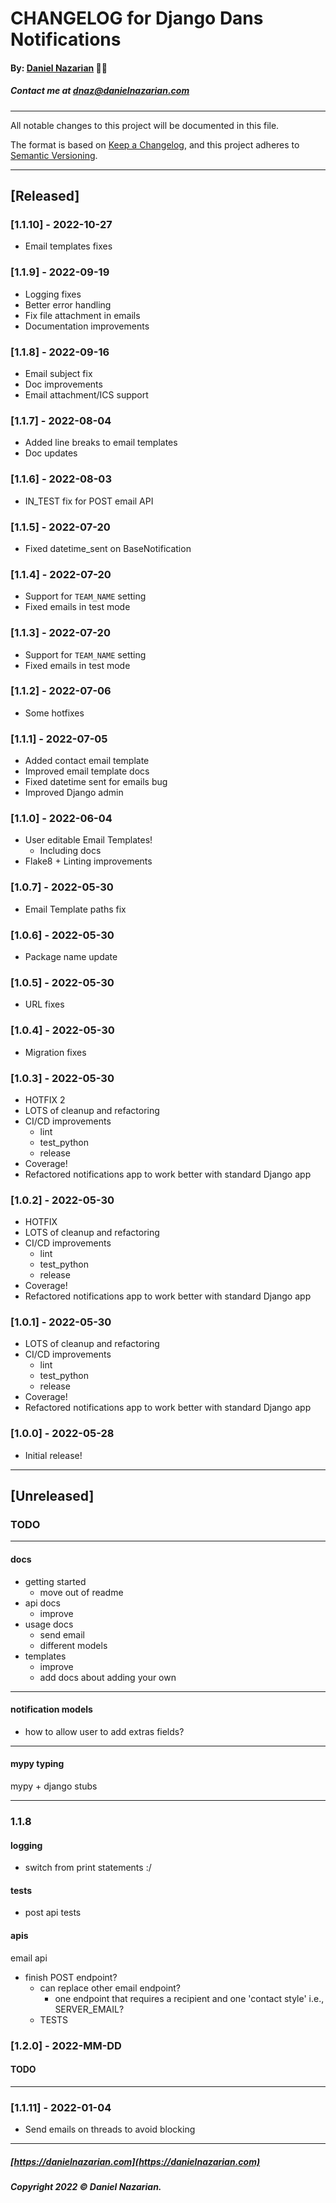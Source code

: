 # CHANGELOG for Django Dans Notifications

#### By: [Daniel Nazarian](https://danielnazarian) 🐧👹

##### Contact me at <dnaz@danielnazarian.com>

-------------------------------------------------------

All notable changes to this project will be documented in this file.

The format is based on [Keep a Changelog](https://keepachangelog.com/en/1.0.0/), and this project adheres to [Semantic Versioning](https://semver.org/spec/v2.0.0.html).


-------------------------------------------------------

## [Released]

### [1.1.10] - 2022-10-27
- Email templates fixes


### [1.1.9] - 2022-09-19
- Logging fixes
- Better error handling
- Fix file attachment in emails
- Documentation improvements


### [1.1.8] - 2022-09-16
- Email subject fix
- Doc improvements
- Email attachment/ICS support


### [1.1.7] - 2022-08-04
- Added line breaks to email templates
- Doc updates


### [1.1.6] - 2022-08-03
- IN_TEST fix for POST email API


### [1.1.5] - 2022-07-20
- Fixed datetime_sent on BaseNotification


### [1.1.4] - 2022-07-20
- Support for `TEAM_NAME` setting
- Fixed emails in test mode


### [1.1.3] - 2022-07-20
- Support for `TEAM_NAME` setting
- Fixed emails in test mode


### [1.1.2] - 2022-07-06
- Some hotfixes


### [1.1.1] - 2022-07-05
- Added contact email template
- Improved email template docs
- Fixed datetime sent for emails bug
- Improved Django admin


### [1.1.0] - 2022-06-04
- User editable Email Templates!
  - Including docs
- Flake8 + Linting improvements 


### [1.0.7] - 2022-05-30
- Email Template paths fix


### [1.0.6] - 2022-05-30
- Package name update


### [1.0.5] - 2022-05-30
- URL fixes


### [1.0.4] - 2022-05-30
- Migration fixes


### [1.0.3] - 2022-05-30
- HOTFIX 2
- LOTS of cleanup and refactoring
- CI/CD improvements
    - lint
    - test_python
    - release
- Coverage!
- Refactored notifications app to work better with standard Django app


### [1.0.2] - 2022-05-30
- HOTFIX
- LOTS of cleanup and refactoring
- CI/CD improvements
    - lint
    - test_python
    - release
- Coverage!
- Refactored notifications app to work better with standard Django app


### [1.0.1] - 2022-05-30
- LOTS of cleanup and refactoring
- CI/CD improvements
    - lint
    - test_python
    - release
- Coverage!
- Refactored notifications app to work better with standard Django app


### [1.0.0] - 2022-05-28
- Initial release!


-------------------------------------------------------

## [Unreleased]

### TODO

-----

#### docs

- getting started
    - move out of readme
- api docs
    - improve
- usage docs
    - send email
    - different models
- templates
    - improve
    - add docs about adding your own

-----

#### notification models

- how to allow user to add extras fields?

-----

#### mypy typing

mypy + django stubs


-----

### 1.1.8

#### logging
- switch from print statements :/


#### tests
- post api tests


#### apis
email api
- finish POST endpoint?
  - can replace other email endpoint?
    - one endpoint that requires a recipient and one 'contact style' i.e., SERVER_EMAIL?
  - TESTS


### [1.2.0] - 2022-MM-DD
#### TODO

----

### [1.1.11] - 2022-01-04
- Send emails on threads to avoid blocking

-------------------------------------------------------

##### [https://danielnazarian.com](https://danielnazarian.com)

##### Copyright 2022 © Daniel Nazarian.
